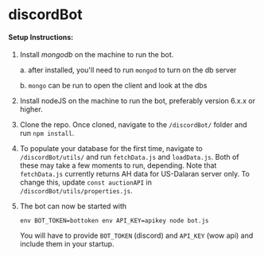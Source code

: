 # discordBot

#### Setup Instructions:
1) Install _mongodb_ on the machine to run the bot.  

    a.  after installed, you'll need to run `mongod` to turn on the db server
    
    b.  `mongo` can be run to open the client and look at the dbs
    

2) Install nodeJS on the machine to run the bot, preferably version 6.x.x or higher.

3) Clone the repo.  Once cloned, navigate to the `/discordBot/` folder and run `npm install`.

4) To populate your database for the first time, navigate to `/discordBot/utils/` and run `fetchData.js` and `loadData.js`.
    Both of these may take a few moments to run, depending.  Note that `fetchData.js` currently returns AH data for US-Dalaran
    server only.  To change this, update `const auctionAPI` in `/discordBot/utils/properties.js`.

5) The bot can now be started with 

    `env BOT_TOKEN=bottoken env API_KEY=apikey node bot.js`
    
    You will have to provide `BOT_TOKEN` (discord) and `API_KEY` (wow api) and include them in your startup.